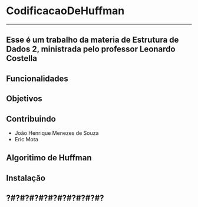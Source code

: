 # CodificacaoDeHuffman
-------------------------------------------------
Esse é um trabalho da materia de **Estrutura de Dados 2**, ministrada pelo professor **Leonardo Costella**
-------------------------------------------------
## Funcionalidades



## Objetivos

## Contribuindo
 * João Henrique Menezes de Souza
 * Eric Mota


## Algoritimo de Huffman

## Instalação

## ?#?#?#?#?#?#?#?#?#?#?
